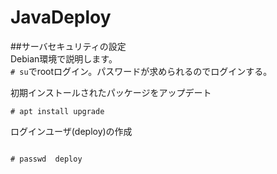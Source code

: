 # JavaDeploy

##サーバセキュリティの設定  
Debian環境で説明します。  
```# su```でrootログイン。パスワードが求められるのでログインする。  

初期インストールされたパッケージをアップデート  

```# apt install upgrade```  

ログインユーザ(deploy)の作成  
```# adduser deploy
```
```# passwd  deploy```  
